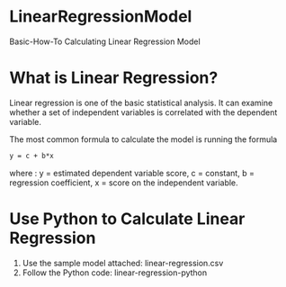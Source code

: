 # LinearRegressionModel
Basic-How-To Calculating Linear Regression Model


# What is Linear Regression?
Linear regression is one of the basic statistical analysis.
It can examine whether a set of independent variables is correlated with the dependent variable.

The most common formula to calculate the model is running the formula 
```markdown
y = c + b*x
```
where :
y = estimated dependent variable score, 
c = constant, 
b = regression coefficient, 
x = score on the independent variable.


# Use Python to Calculate Linear Regression
1. Use the sample model attached: linear-regression.csv
2. Follow the Python code: linear-regression-python
